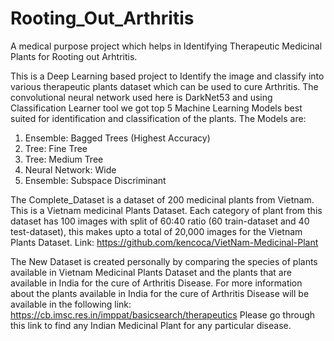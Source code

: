 # Rooting_Out_Arthritis
A medical purpose project which helps in Identifying Therapeutic Medicinal Plants for Rooting out Arhtritis.

This is a Deep Learning based project to Identify the image and classify into various therapeutic plants dataset which can be used to cure Arthritis.
The convolutional neural network used here is DarkNet53 and using Classification Learner tool we got top 5 Machine Learning Models best suited for identification and classification of the plants. The Models are:
1. Ensemble: Bagged Trees (Highest Accuracy)
2. Tree: Fine Tree
3. Tree: Medium Tree
4. Neural Network: Wide
5. Ensemble: Subspace Discriminant

The Complete_Dataset is a dataset of 200 medicinal plants from Vietnam. This is a Vietnam medicinal Plants Dataset.
Each category of plant from this dataset has 100 images with split of 60:40 ratio (60 train-dataset and 40 test-dataset), this makes upto a total of 20,000 images for the Vietnam Plants Dataset.
Link:
https://github.com/kencoca/VietNam-Medicinal-Plant

The New Dataset is created personally by comparing the species of plants available in Vietnam Medicinal Plants Dataset and the plants that are available in India for the cure of Arthritis Disease. For more information about the plants available in India for the cure of Arthritis Disease will be available in the following link:
https://cb.imsc.res.in/imppat/basicsearch/therapeutics
Please go through this link to find any Indian Medicinal Plant for any particular disease.
